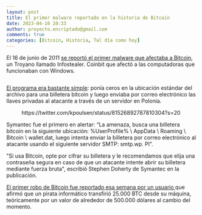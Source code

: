 ```yaml
---
layout: post
title: El primer malware reportado en la historia de Bitcoin
date: 2023-04-10 20:33
author: proyecto.encriptado@gmail.com
comments: true
categories: [Bitcoin, Historia, Tal día como hoy]
---
```

<!-- wp:paragraph {"style":{"elements":{"link":{"color":{"text":"#0745e3"}}}}} -->
<p class="has-link-color">El 16 de junio de 2011 <a href="https://www.zdnet.com/article/new-bitcoin-malware-steals-bitcoin-wallets-infostealer-coinbit/">se reportó el primer malware que afectaba a Bitcoin</a>, un Troyano llamado Infostealer. Coinbit que afectó a las computadoras que funcionaban con Windows.</p>
<!-- /wp:paragraph -->

<!-- wp:image {"id":668,"sizeSlug":"large","linkDestination":"none"} -->
<figure class="wp-block-image size-large"><img src="https://proyectobitcoin.com/wp-content/uploads/2023/04/16-de-junio-1-1024x467.png" alt="" class="wp-image-668"/></figure>
<!-- /wp:image -->

<!-- wp:paragraph {"style":{"elements":{"link":{"color":{"text":"#0745e3"}}}}} -->
<p class="has-link-color"><a href="https://www.wired.com/2011/06/bitcoin-malware/">El programa era bastante simple</a>: ponía ceros en la ubicación estándar del archivo para una billetera bitcoin y luego enviaba por correo electrónico las llaves privadas al atacante a través de un servidor en Polonia.</p>
<!-- /wp:paragraph -->

<!-- wp:embed {"url":"https://twitter.com/kpoulsen/status/81526892787810304?s=20","type":"rich","providerNameSlug":"twitter","responsive":true} -->
<figure class="wp-block-embed is-type-rich is-provider-twitter wp-block-embed-twitter"><div class="wp-block-embed__wrapper">
https://twitter.com/kpoulsen/status/81526892787810304?s=20
</div></figure>
<!-- /wp:embed -->

<!-- wp:paragraph {"style":{"elements":{"link":{"color":{"text":"#0745e3"}}}}} -->
<p class="has-link-color">Symantec fue el primero en alertar: “La amenaza, busca una billetera bitcoin en la siguiente ubicación: %UserProfile% \ AppData \ Roaming \ Bitcoin \ wallet.dat, luego intenta enviar la billetera por correo electrónico al atacante usando el siguiente servidor SMTP: smtp.wp. Pl”.</p>
<!-- /wp:paragraph -->

<!-- wp:paragraph -->
<p>"Si usa Bitcoin, opte por cifrar su billetera y le recomendamos que elija una contraseña segura en caso de que un atacante intente abrir su billetera mediante fuerza bruta", escribió Stephen Doherty de Symantec en la publicación.</p>
<!-- /wp:paragraph -->

<!-- wp:paragraph {"style":{"elements":{"link":{"color":{"text":"#0745e3"}}}}} -->
<p class="has-link-color"><a href="https://www.reddit.com/r/netsec/comments/i1kkv/infostealercoinbit_technical_details_first_trojan/">El primer robo de Bitcoin fue reportado esa semana por un usuario </a>que afirmó que un pirata informático transfirió 25.000 BTC desde su máquina, teóricamente por un valor de alrededor de 500.000 dólares al cambio del momento.</p>
<!-- /wp:paragraph -->
